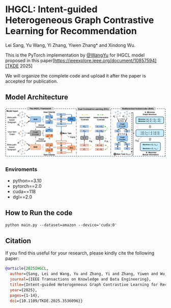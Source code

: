 # IHGCL: Intent-guided Heterogeneous Graph Contrastive Learning for Recommendation
Lei Sang, Yu Wang, Yi Zhang, Yiwen Zhang* and Xindong Wu. 

This is the PyTorch implementation by <a href='https://github.com/wangyu0627'>@WangYu</a> for IHGCL model proposed in this paper[https://ieeexplore.ieee.org/document/10857594][TKDE 2025]

We will organize the complete code and upload it after the paper is accepted for publication.

## Model Architecture
<img src='model_IHGCL.png' />

### Enviroments
- python==3.10
- pytorch==2.0
- cuda==118
- dgl==2.0
## How to Run the code
```
python main.py --dataset=amazon --device='cuda:0'
```
## Citation

If you find this useful for your research, please kindly cite the following paper:

```bibtex
@article{2025IHGCL,
  author={Sang, Lei and Wang, Yu and Zhang, Yi and Zhang, Yiwen and Wu, Xindong},
  journal={IEEE Transactions on Knowledge and Data Engineering}, 
  title={Intent-guided Heterogeneous Graph Contrastive Learning for Recommendation}, 
  year={2025},
  pages={1-14},
  doi={10.1109/TKDE.2025.3536096}}

